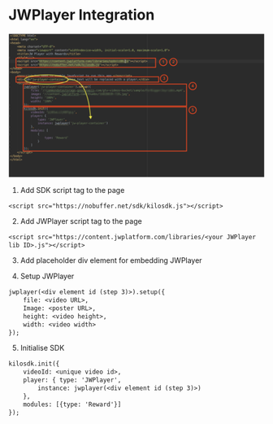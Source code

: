 # JWPlayer Integration
![image](https://raw.githubusercontent.com/verasitytech/docs/master/integrations/img/JWPlayer.png)
 
1. Add SDK script tag to the page
```
<script src="https://nobuffer.net/sdk/kilosdk.js"></script>
```

2. Add JWPlayer script tag to the page
```
<script src="https://content.jwplatform.com/libraries/<your JWPlayer lib ID>.js"></script>
```

3. Add placeholder div element for embedding JWPlayer

4. Setup JWPlayer
```
jwplayer(<div element id (step 3)>).setup({
	file: <video URL>,
	Image: <poster URL>,
	height: <video height>,
	width: <video width>
});
```

5. Initialise SDK
```
kilosdk.init({
	videoId: <unique video id>,
	player: { type: 'JWPlayer',
		instance: jwplayer(<div element id (step 3)>)
	},
	modules: [{type: 'Reward'}]
});
```
